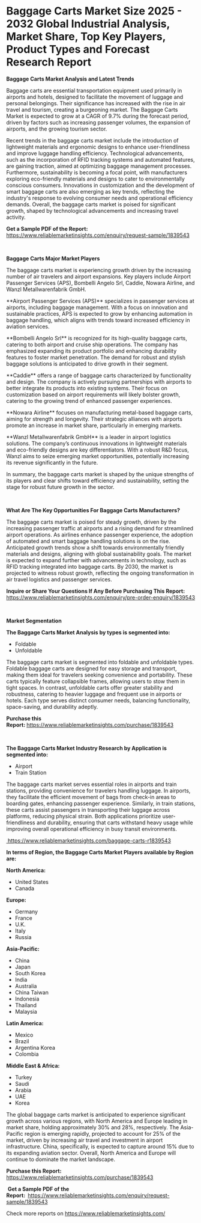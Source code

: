 <p><h1>Baggage Carts Market Size 2025 - 2032 Global Industrial Analysis, Market Share, Top Key Players, Product Types and Forecast Research Report</h1></p><p><strong>Baggage Carts Market Analysis and Latest Trends</strong></p>
<p><p>Baggage carts are essential transportation equipment used primarily in airports and hotels, designed to facilitate the movement of luggage and personal belongings. Their significance has increased with the rise in air travel and tourism, creating a burgeoning market. The Baggage Carts Market is expected to grow at a CAGR of 9.7% during the forecast period, driven by factors such as increasing passenger volumes, the expansion of airports, and the growing tourism sector.</p><p>Recent trends in the baggage carts market include the introduction of lightweight materials and ergonomic designs to enhance user-friendliness and improve luggage handling efficiency. Technological advancements, such as the incorporation of RFID tracking systems and automated features, are gaining traction, aimed at optimizing baggage management processes. Furthermore, sustainability is becoming a focal point, with manufacturers exploring eco-friendly materials and designs to cater to environmentally conscious consumers. Innovations in customization and the development of smart baggage carts are also emerging as key trends, reflecting the industry's response to evolving consumer needs and operational efficiency demands. Overall, the baggage carts market is poised for significant growth, shaped by technological advancements and increasing travel activity.</p></p>
<p><strong>Get a Sample PDF of the Report:&nbsp;</strong> <a href="https://www.reliablemarketinsights.com/enquiry/request-sample/1839543?utm_campaign=2337&utm_medium=2&utm_source=Github&utm_content=ia&utm_term=07022025&utm_id=baggage-carts">https://www.reliablemarketinsights.com/enquiry/request-sample/1839543</a></p>
<p>&nbsp;</p>
<p><strong>Baggage Carts Major Market Players</strong></p>
<p><p>The baggage carts market is experiencing growth driven by the increasing number of air travelers and airport expansions. Key players include Airport Passenger Services (APS), Bombelli Angelo Srl, Caddie, Nowara Airline, and Wanzl Metallwarenfabrik GmbH.</p><p>**Airport Passenger Services (APS)** specializes in passenger services at airports, including baggage management. With a focus on innovation and sustainable practices, APS is expected to grow by enhancing automation in baggage handling, which aligns with trends toward increased efficiency in aviation services.</p><p>**Bombelli Angelo Srl** is recognized for its high-quality baggage carts, catering to both airport and cruise ship operations. The company has emphasized expanding its product portfolio and enhancing durability features to foster market penetration. The demand for robust and stylish baggage solutions is anticipated to drive growth in their segment.</p><p>**Caddie** offers a range of baggage carts characterized by functionality and design. The company is actively pursuing partnerships with airports to better integrate its products into existing systems. Their focus on customization based on airport requirements will likely bolster growth, catering to the growing trend of enhanced passenger experiences.</p><p>**Nowara Airline** focuses on manufacturing metal-based baggage carts, aiming for strength and longevity. Their strategic alliances with airports promote an increase in market share, particularly in emerging markets.</p><p>**Wanzl Metallwarenfabrik GmbH** is a leader in airport logistics solutions. The company’s continuous innovations in lightweight materials and eco-friendly designs are key differentiators. With a robust R&D focus, Wanzl aims to seize emerging market opportunities, potentially increasing its revenue significantly in the future.</p><p>In summary, the baggage carts market is shaped by the unique strengths of its players and clear shifts toward efficiency and sustainability, setting the stage for robust future growth in the sector.</p></p>
<p>&nbsp;</p>
<p><strong>What Are The Key Opportunities For Baggage Carts Manufacturers?</strong></p>
<p><p>The baggage carts market is poised for steady growth, driven by the increasing passenger traffic at airports and a rising demand for streamlined airport operations. As airlines enhance passenger experience, the adoption of automated and smart baggage handling solutions is on the rise. Anticipated growth trends show a shift towards environmentally friendly materials and designs, aligning with global sustainability goals. The market is expected to expand further with advancements in technology, such as RFID tracking integrated into baggage carts. By 2030, the market is projected to witness robust growth, reflecting the ongoing transformation in air travel logistics and passenger services.</p></p>
<p><strong>Inquire or Share Your Questions If Any Before Purchasing This Report:</strong> <a href="https://www.reliablemarketinsights.com/enquiry/pre-order-enquiry/1839543?utm_campaign=2337&utm_medium=2&utm_source=Github&utm_content=ia&utm_term=07022025&utm_id=baggage-carts">https://www.reliablemarketinsights.com/enquiry/pre-order-enquiry/1839543</a></p>
<p>&nbsp;</p>
<p><strong>Market Segmentation</strong></p>
<p><strong>The Baggage Carts Market Analysis by types is segmented into:</strong></p>
<p><ul><li>Foldable</li><li>Unfoldable</li></ul></p>
<p><p>The baggage carts market is segmented into foldable and unfoldable types. Foldable baggage carts are designed for easy storage and transport, making them ideal for travelers seeking convenience and portability. These carts typically feature collapsible frames, allowing users to stow them in tight spaces. In contrast, unfoldable carts offer greater stability and robustness, catering to heavier luggage and frequent use in airports or hotels. Each type serves distinct consumer needs, balancing functionality, space-saving, and durability adeptly.</p></p>
<p><strong>Purchase this Report:&nbsp;</strong><a href="https://www.reliablemarketinsights.com/purchase/1839543?utm_campaign=2337&utm_medium=2&utm_source=Github&utm_content=ia&utm_term=07022025&utm_id=baggage-carts">https://www.reliablemarketinsights.com/purchase/1839543</a></p>
<p>&nbsp;</p>
<p><strong>The Baggage Carts Market Industry Research by Application is segmented into:</strong></p>
<p><ul><li>Airport</li><li>Train Station</li></ul></p>
<p><p>The baggage carts market serves essential roles in airports and train stations, providing convenience for travelers handling luggage. In airports, they facilitate the efficient movement of bags from check-in areas to boarding gates, enhancing passenger experience. Similarly, in train stations, these carts assist passengers in transporting their luggage across platforms, reducing physical strain. Both applications prioritize user-friendliness and durability, ensuring that carts withstand heavy usage while improving overall operational efficiency in busy transit environments.</p></p>
<p><a href="https://www.reliablemarketinsights.com/baggage-carts-r1839543?utm_campaign=2337&utm_medium=2&utm_source=Github&utm_content=ia&utm_term=07022025&utm_id=baggage-carts">&nbsp;https://www.reliablemarketinsights.com/baggage-carts-r1839543</a></p>
<p><strong>In terms of Region, the Baggage Carts Market Players available by Region are:</strong></p>
<p>
    <p> <strong> North America: </strong>
        <ul>
            <li>United States</li>
            <li>Canada</li>
        </ul>
        </p> 
    <p> <strong> Europe: </strong>
        <ul>
            <li>Germany</li>
            <li>France</li>
            <li>U.K.</li>
            <li>Italy</li>
            <li>Russia</li>
        </ul>
        </p> 
    <p> <strong> Asia-Pacific: </strong>
        <ul>
            <li>China</li>
            <li>Japan</li>
            <li>South Korea</li>
            <li>India</li>
            <li>Australia</li>
            <li>China Taiwan</li>
            <li>Indonesia</li>
            <li>Thailand</li>
            <li>Malaysia</li>
        </ul>
        </p> 
    <p> <strong> Latin America: </strong>
        <ul>
            <li>Mexico</li>
            <li>Brazil</li>
            <li>Argentina Korea</li>
            <li>Colombia</li>
        </ul>
        </p> 
    <p> <strong> Middle East & Africa: </strong>
        <ul>
            <li>Turkey</li>
            <li>Saudi</li>
            <li>Arabia</li>
            <li>UAE</li>
            <li>Korea</li>
        </ul>
    </p>
    </p>
<p><p>The global baggage carts market is anticipated to experience significant growth across various regions, with North America and Europe leading in market share, holding approximately 30% and 28%, respectively. The Asia-Pacific region is emerging rapidly, projected to account for 25% of the market, driven by increasing air travel and investment in airport infrastructure. China, specifically, is expected to capture around 15% due to its expanding aviation sector. Overall, North America and Europe will continue to dominate the market landscape.</p></p>
<p><strong>Purchase this Report: </strong><a href="https://www.reliablemarketinsights.com/purchase/1839543?utm_campaign=2337&utm_medium=2&utm_source=Github&utm_content=ia&utm_term=07022025&utm_id=baggage-carts">https://www.reliablemarketinsights.com/purchase/1839543</a></p>
<p>&nbsp;<strong>Get a Sample PDF of the Report:&nbsp;&nbsp;</strong><a href="https://www.reliablemarketinsights.com/enquiry/request-sample/1839543?utm_campaign=2337&utm_medium=2&utm_source=Github&utm_content=ia&utm_term=07022025&utm_id=baggage-carts">https://www.reliablemarketinsights.com/enquiry/request-sample/1839543</a></p>
<p><strong></strong></p>
<p>Check more reports on <a href="https://www.reliablemarketinsights.com/?utm_campaign=2337&utm_medium=2&utm_source=Github&utm_content=ia&utm_term=07022025&utm_id=baggage-carts">https://www.reliablemarketinsights.com/</a></p>